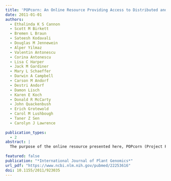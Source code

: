```yaml
---
title: 'POPcorn: An Online Resource Providing Access to Distributed and Diverse Maize Project Data'
date: 2011-01-01
authors: 
  - Ethalinda K S Cannon
  - Scott M Birkett
  - Bremen L Braun
  - Sateesh Kodavali
  - Douglas M Jennewein
  - Alper Yilmaz
  - Valentin Antonescu
  - Corina Antonescu
  - Lisa C Harper
  - Jack M Gardiner
  - Mary L Schaeffer
  - Darwin A Campbell
  - Carson M Andorf
  - Destri Andorf
  - Damon Lisch
  - Karen E Koch
  - Donald R McCarty
  - John Quackenbush
  - Erich Grotewold
  - Carol M Lushbough
  - Taner Z Sen
  - Carolyn J Lawrence
 
publication_types:
  - 2
abstract: |
  The purpose of the online resource presented here, POPcorn (Project Portal for corn), is to enhance accessibility of maize genetic and genomic resources for plant biologists. Currently, many online locations are difficult to find, some are best searched independently, and individual project websites often degrade over time-sometimes disappearing entirely. The POPcorn site makes available (1) a centralized, web-accessible resource to search and browse descriptions of ongoing maize genomics projects, (2) a single, stand-alone tool that uses web Services and minimal data warehousing to search for sequence matches in online resources of diverse offsite projects, and (3) a set of tools that enables researchers to migrate their data to the long-term model organism database for maize genetic and genomic information: MaizeGDB. Examples demonstrating POPcorn's utility are provided herein.
  
featured: false
publication: "*International Journal of Plant Genomics*"
url_pdf: "https://www.ncbi.nlm.nih.gov/pubmed/22253616"
doi: 10.1155/2011/923035
---
```



